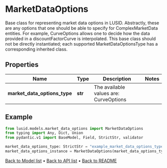 # MarketDataOptions

Base class for representing market data options in LUSID.  Abstractly, these are any options that one should be able to specify for ComplexMarketData entities.  For example, CurveOptions allows one to decide how the data provided in a discountFactorCurve is interpolated.  This base class should not be directly instantiated;  each supported MarketDataOptionsType has a corresponding inherited class.
## Properties
Name | Type | Description | Notes
------------ | ------------- | ------------- | -------------
**market_data_options_type** | **str** | The available values are: CurveOptions | 
## Example

```python
from lusid.models.market_data_options import MarketDataOptions
from typing import Any, Dict, Union
from pydantic.v1 import BaseModel, Field, StrictStr, validator

market_data_options_type: StrictStr = "example_market_data_options_type"
market_data_options_instance = MarketDataOptions(market_data_options_type=market_data_options_type)

```

[Back to Model list](../README.md#documentation-for-models) &#8226; [Back to API list](../README.md#documentation-for-api-endpoints) &#8226; [Back to README](../README.md)

